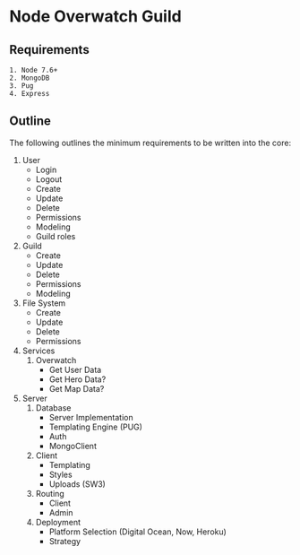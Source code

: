 # Node Overwatch Guild
## Requirements
	1. Node 7.6+
	2. MongoDB
	3. Pug
	4. Express

## Outline
The following outlines the minimum requirements to be written into the core:
1. User
	* Login
	* Logout
	* Create
	* Update
	* Delete
	* Permissions
	* Modeling
	* Guild roles
2. Guild
	* Create
	* Update
	* Delete
	* Permissions
	* Modeling
3. File System
	* Create
	* Update
	* Delete
	* Permissions
4. Services
	1. Overwatch
		* Get User Data
		* Get Hero Data?
		* Get Map Data?
5. Server
	1. Database
		* Server Implementation
		* Templating Engine (PUG)
		* Auth
		* MongoClient
	2. Client
		* Templating
		* Styles
		* Uploads (SW3)
	3. Routing
		* Client
		* Admin
	4. Deployment
		* Platform Selection (Digital Ocean, Now, Heroku)
		* Strategy
	